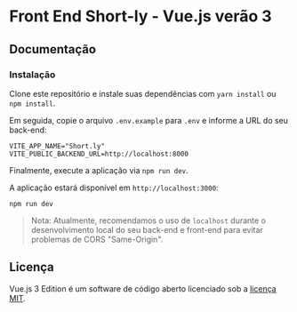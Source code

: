 # Front End Short-ly - Vue.js verão 3

## Documentação

### Instalação

Clone este repositório e instale suas dependências com `yarn install` ou `npm install`.

Em seguida, copie o arquivo `.env.example` para `.env` e informe a URL do seu back-end:

```
VITE_APP_NAME="Short.ly"
VITE_PUBLIC_BACKEND_URL=http://localhost:8000
```

Finalmente, execute a aplicação via `npm run dev`.

A aplicação estará disponível em `http://localhost:3000`:

```
npm run dev
```

> Nota: Atualmente, recomendamos o uso de `localhost` durante o desenvolvimento local do seu back-end e front-end para evitar problemas de CORS "Same-Origin".

## Licença

Vue.js 3 Edition é um software de código aberto licenciado sob a [licença MIT](LICENSE.md).
